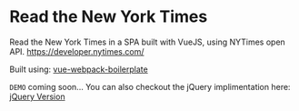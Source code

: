 # Read the New York Times

Read the New York Times in a SPA built with VueJS, using NYTimes open API.
https://developer.nytimes.com/

Built using: [vue-webpack-boilerplate](https://github.com/vuejs-templates/webpack)

`DEMO` coming soon... You can also checkout the jQuery implimentation here: [jQuery Version](https://github.com/manidf/nytimes-jquery)
